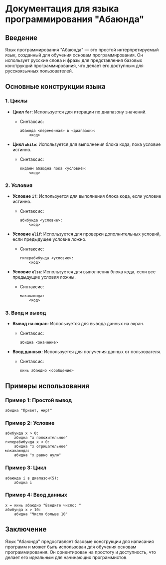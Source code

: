 # Документация для языка программирования "Абаюнда"

## Введение

Язык программирования "Абаюнда" — это простой интерпретируемый язык, созданный для обучения основам программирования. Он использует русские слова и фразы для представления базовых конструкций программирования, что делает его доступным для русскоязычных пользователей. 

## Основные конструкции языка

### 1. Циклы

- **Цикл `for`**: Используется для итерации по диапазону значений.
  - Синтаксис: 
    ```
    абаюнда <переменная> в <диапазон>:
        <код>
    ```

- **Цикл `while`**: Используется для выполнения блока кода, пока условие истинно.
  - Синтаксис:
    ```
    кидаем абаюдна пока <условие>:
        <код>
    ```

### 2. Условия

- **Условие `if`**: Используется для выполнения блока кода, если условие истинно.
  - Синтаксис:
    ```
    абибунда <условие>:
        <код>
    ```

- **Условие `elif`**: Используется для проверки дополнительных условий, если предыдущее условие ложно.
  - Синтаксис:
    ```
    гиперабибунда <условие>:
        <код>
    ```

- **Условие `else`**: Используется для выполнения блока кода, если все предыдущие условия ложны.
  - Синтаксис:
    ```
    макакаюнда:
        <код>
    ```

### 3. Ввод и вывод

- **Вывод на экран**: Используется для вывода данных на экран.
  - Синтаксис:
    ```
    абидна <значение>
    ```

- **Ввод данных**: Используется для получения данных от пользователя.
  - Синтаксис:
    ```
    кинь абаюдно <сообщение>
    ```

## Примеры использования

### Пример 1: Простой вывод

```plaintext
абидна "Привет, мир!"
```

### Пример 2: Условие

```plaintext
абибунда x > 0:
    абидна "x положительное"
гиперабибунда x < 0:
    абидна "x отрицательное"
макакаюнда:
    абидна "x равно нулю"
```

### Пример 3: Цикл

```plaintext
абаюнда i в диапазон(5):
    абидна i
```

### Пример 4: Ввод данных

```plaintext
x = кинь абаюдно "Введите число: "
абибунда x > 10:
    абидна "Число больше 10"
```

## Заключение

Язык "Абаюнда" предоставляет базовые конструкции для написания программ и может быть использован для обучения основам программирования. Он ориентирован на простоту и доступность, что делает его идеальным для начинающих программистов.

